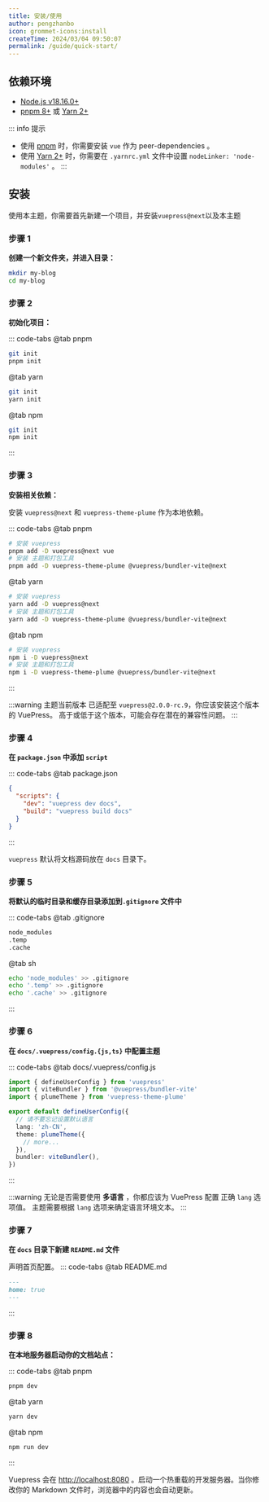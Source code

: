 ```yaml
---
title: 安装/使用
author: pengzhanbo
icon: grommet-icons:install
createTime: 2024/03/04 09:50:07
permalink: /guide/quick-start/
---
```


## 依赖环境

- [Node.js v18.16.0+](https://nodejs.org/)
- [pnpm 8+](https://pnpm.io/zh/) 或 [Yarn 2+](https://yarnpkg.com/)

::: info 提示

- 使用 [pnpm](https://pnpm.io/zh/) 时，你需要安装 `vue` 作为 peer-dependencies 。
- 使用 [Yarn 2+](https://yarnpkg.com/) 时，你需要在 `.yarnrc.yml` 文件中设置 `nodeLinker: 'node-modules'` 。
:::

## 安装

使用本主题，你需要首先新建一个项目，并安装`vuepress@next`以及本主题

### 步骤 1

**创建一个新文件夹，并进入目录：**

``` sh
mkdir my-blog
cd my-blog
```

### 步骤 2

**初始化项目：**

::: code-tabs
@tab pnpm

``` sh
git init
pnpm init
```

@tab yarn

``` sh
git init
yarn init
```

@tab npm

``` sh
git init
npm init
```

:::

### 步骤 3

**安装相关依赖：**

安装 `vuepress@next` 和 `vuepress-theme-plume` 作为本地依赖。

::: code-tabs
@tab pnpm

```sh
# 安装 vuepress
pnpm add -D vuepress@next vue
# 安装 主题和打包工具
pnpm add -D vuepress-theme-plume @vuepress/bundler-vite@next
```

@tab yarn

``` sh
# 安装 vuepress
yarn add -D vuepress@next
# 安装 主题和打包工具
yarn add -D vuepress-theme-plume @vuepress/bundler-vite@next
```

@tab npm

``` sh
# 安装 vuepress
npm i -D vuepress@next
# 安装 主题和打包工具
npm i -D vuepress-theme-plume @vuepress/bundler-vite@next
```

:::

:::warning
主题当前版本 已适配至 `vuepress@2.0.0-rc.9`，你应该安装这个版本的 VuePress。
高于或低于这个版本，可能会存在潜在的兼容性问题。
:::

### 步骤 4

**在 `package.json` 中添加 `script`**

::: code-tabs
@tab package.json

``` json
{
  "scripts": {
    "dev": "vuepress dev docs",
    "build": "vuepress build docs"
  }
}
```

:::

`vuepress` 默认将文档源码放在 `docs` 目录下。

### 步骤 5

**将默认的临时目录和缓存目录添加到`.gitignore` 文件中**

::: code-tabs
@tab .gitignore

``` txt
node_modules
.temp
.cache
```

@tab sh

``` sh
echo 'node_modules' >> .gitignore
echo '.temp' >> .gitignore
echo '.cache' >> .gitignore
```

:::

### 步骤 6

**在 `docs/.vuepress/config.{js,ts}` 中配置主题**

::: code-tabs
@tab docs/.vuepress/config.js

``` ts
import { defineUserConfig } from 'vuepress'
import { viteBundler } from '@vuepress/bundler-vite'
import { plumeTheme } from 'vuepress-theme-plume'

export default defineUserConfig({
  // 请不要忘记设置默认语言
  lang: 'zh-CN',
  theme: plumeTheme({
    // more...
  }),
  bundler: viteBundler(),
})
```

:::

:::warning
无论是否需要使用 **多语言** ，你都应该为 VuePress 配置 正确 `lang` 选项值。
主题需要根据 `lang` 选项来确定语言环境文本。
:::

### 步骤 7

**在 `docs` 目录下新建 `README.md` 文件**

声明首页配置。
::: code-tabs
@tab README.md

``` md
---
home: true
---
```

:::

### 步骤 8

**在本地服务器启动你的文档站点：**

::: code-tabs
@tab pnpm

```sh
pnpm dev
```

@tab yarn

``` sh
yarn dev
```

@tab npm

``` sh
npm run dev
```

:::

Vuepress 会在 [http://localhost:8080](http://localhost:8080) 。启动一个热重载的开发服务器。当你修改你的 Markdown 文件时，浏览器中的内容也会自动更新。
